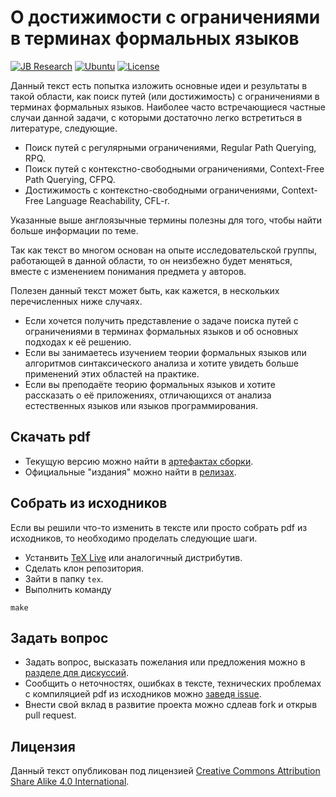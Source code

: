 # О достижимости с ограничениями в терминах формальных языков

[![JB Research](https://jb.gg/badges/research-flat-square.svg)](https://research.jetbrains.org/)
[![Ubuntu](https://github.com/JetBrains-Research/FormalLanguageConstrainedReachability-LectureNotes/actions/workflows/main.yml/badge.svg?branch=main)](https://github.com/JetBrains-Research/FormalLanguageConstrainedReachability-LectureNotes/actions/workflows/main.yml)
[![License](https://img.shields.io/badge/license-CC--BY--SA--4.0-orange)](https://github.com/JetBrains-Research/FormalLanguageConstrainedReachability-LectureNotes/blob/master/LICENSE.txt)

Данный текст есть попытка изложить основные идеи и результаты в такой области, как поиск путей (или достижимость) с ограничениями в терминах формальных языков. Наиболее часто встречающиеся частные случаи данной задачи, с которыми достаточно легко встретиться в литературе, следующие.
- Поиск путей с регулярными ограничениями, Regular Path Querying, RPQ.
- Поиск путей с контекстно-свободными ограничениями, Context-Free Path Querying, CFPQ.
- Достижимость с контекстно-свободными ограничениями, Context-Free Language Reachability, CFL-r.

Указанные выше англоязычные термины полезны для того, чтобы найти больше информации по теме.

Так как текст во многом основан на опыте исследовательской группы, работающей в данной области, то он неизбежно будет меняться, вместе с изменением понимания предмета у авторов.

Полезен данный текст может быть, как кажется, в нескольких перечисленных ниже случаях.
- Если хочется получить представление о задаче поиска путей с ограничениями в терминах формальных языков и об основных подходах к её решению.
- Если вы занимаетесь изучением теории формальных языков или алгоритмов синтаксического анализа и хотите увидеть больше применений этих областей на практике.
- Если вы преподаёте теорию формальных языков и хотите рассказать о её приложениях, отличающихся от анализа естественных языков или языков программирования.

## Скачать pdf

* Текущую версию можно найти в [артефактах сборки](https://github.com/JetBrains-Research/FormalLanguageConstrainedReachability-LectureNotes/actions).
* Официальные "издания" можно найти в [релизах](https://github.com/JetBrains-Research/FormalLanguageConstrainedReachability-LectureNotes/releases).

## Собрать из исходников

Если вы решили что-то изменить в тексте или просто собрать pdf из исходников, то необходимо проделать следующие шаги.
- Устанвить [TeX Live](https://tug.org/texlive/) или аналогичный дистрибутив.
- Сделать клон репозитория.
- Зайти в папку ```tex```.
- Выполнить команду
```
make
```


## Задать вопрос

- Задать вопрос, высказать пожелания или предложения можно в [разделе для дискуссий](https://github.com/JetBrains-Research/FormalLanguageConstrainedReachability-LectureNotes/discussions).
- Сообщить о неточностях, ошибках в тексте, технических проблемах с компиляцией pdf из исходников можно [заведя issue](https://github.com/JetBrains-Research/FormalLanguageConstrainedReachability-LectureNotes/issues).
- Внести свой вклад в развитие проекта можно сдлеав fork и открыв pull request.

## Лицензия

Данный текст опубликован под лицензией [Creative Commons Attribution Share Alike 4.0 International](https://github.com/JetBrains-Research/FormalLanguageConstrainedReachability-LectureNotes/blob/main/LICENSE.txt).
